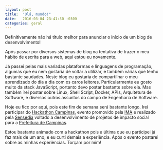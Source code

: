 ```yaml
---
layout: post
title:  "Olá, mundo!"
date:   2016-03-04 23:41:30 -0300
categories: geral
---
```

Definitivamente não há título melhor para anunciar o início de um blog de desenvolvimento!

Após passar por diversos sistemas de blog na tentativa de trazer o meu hábito de escrita para a web, aqui estou eu novamente.

Já passei pelas mais variadas plataformas e linguagens de programação, algumas que eu nem gostaria de voltar a utilizar, e também várias que tenho bastante saudades. Neste blog eu gostaria de compartilhar o meu aprendizado do dia a dia com os caros leitores. Particularmente eu gosto muito da stack JavaScript, portanto devo postar bastante sobre ela. Mas também irei postar sobre Linux, Shell Script, Docker, APIs, Arquitetura de Software, e diversos outros assuntos do campo de Engenharia de Software.

Hoje eu fico por aqui, pois este fim de semana será bastante longo. Irei participar do [Hackathon Campinas][hackathon-campinas], evento promovido pela [IMA][ima] e realizado pela [Sensedia][sensedia] voltado a desenvolvimento de projetos de impacto social para a [Prefeitura de Campinas][prefeitura-campinas].

Estou bastante animado com a hackathon pois a última que eu participei já faz mais de um ano, e eu curti demais a experiência. Após o evento postarei sobre as minhas experiências. Torçam por mim!

[hackathon-campinas]: http://hackathon.ima.sp.gov.br/api-portal/
[ima]: https://ima.sp.gov.br/
[sensedia]: http://sensedia.com/
[prefeitura-campinas]: http://www.campinas.sp.gov.br/
